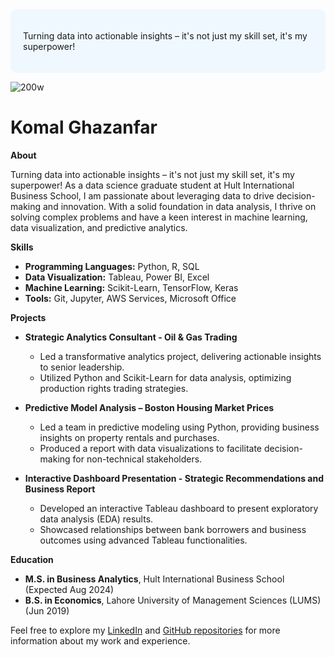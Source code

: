 <div style="background-color: #f0f8ff; padding: 20px; border-radius: 10px;">


Turning data into actionable insights – it's not just my skill set, it's my superpower! 

</div>


![200w](https://github.com/user-attachments/assets/69795b81-b634-4c87-9f38-e75631676ff7)

# Komal Ghazanfar

**About**

Turning data into actionable insights – it's not just my skill set, it's my superpower! As a data science graduate student at Hult International Business School, I am passionate about leveraging data to drive decision-making and innovation. With a solid foundation in data analysis, I thrive on solving complex problems and have a keen interest in machine learning, data visualization, and predictive analytics.

**Skills**

- **Programming Languages:** Python, R, SQL
- **Data Visualization:** Tableau, Power BI, Excel
- **Machine Learning:** Scikit-Learn, TensorFlow, Keras
- **Tools:** Git, Jupyter, AWS Services, Microsoft Office


**Projects**

- **Strategic Analytics Consultant - Oil & Gas Trading**
  - Led a transformative analytics project, delivering actionable insights to senior leadership.
  - Utilized Python and Scikit-Learn for data analysis, optimizing production rights trading strategies.

- **Predictive Model Analysis – Boston Housing Market Prices**
  - Led a team in predictive modeling using Python, providing business insights on property rentals and purchases.
  - Produced a report with data visualizations to facilitate decision-making for non-technical stakeholders.

- **Interactive Dashboard Presentation - Strategic Recommendations and Business Report**
  - Developed an interactive Tableau dashboard to present exploratory data analysis (EDA) results.
  - Showcased relationships between bank borrowers and business outcomes using advanced Tableau functionalities.



**Education**

- **M.S. in Business Analytics**, Hult International Business School (Expected Aug 2024)
- **B.S. in Economics**, Lahore University of Management Sciences (LUMS) (Jun 2019)

Feel free to explore my [LinkedIn](https://www.linkedin.com/in/komal-ghazanfar/) and [GitHub repositories](https://github.com/komalghazanfar/my_projects.git) for more information about my work and experience.

